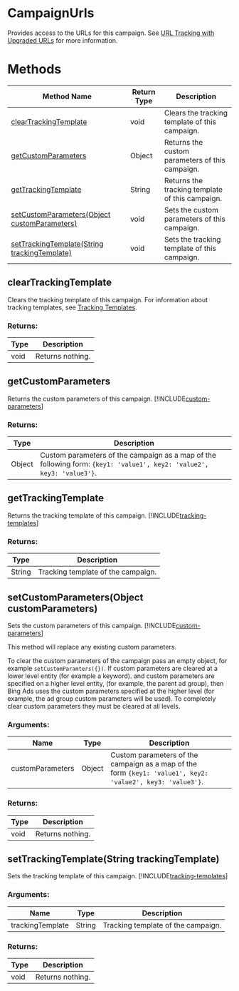 # CampaignUrls
Provides access to the URLs for this campaign. See [URL Tracking with Upgraded URLs](/bingads/guides/url-tracking-upgraded-urls) for more information.
# Methods
|Method Name|Return Type|Description|
|-|-|-
[clearTrackingTemplate](#cleartrackingtemplate)|void|Clears the tracking template of this campaign.
[getCustomParameters](#getcustomparameters)|Object|Returns the custom parameters of this campaign.
[getTrackingTemplate](#gettrackingtemplate)|String|Returns the tracking template of this campaign.
[setCustomParameters(Object customParameters)](#setcustomparameters~object-customparameters~)|void|Sets the custom parameters of this campaign.
[setTrackingTemplate(String trackingTemplate)](#settrackingtemplate~string-trackingtemplate~)|void|Sets the tracking template of this campaign.

## <a name="cleartrackingtemplate"></a>clearTrackingTemplate
Clears the tracking template of this campaign. For information about tracking templates, see [Tracking Templates](/bingads/guides/url-tracking-upgraded-urls#trackingtemplatevalidation).

### Returns:
|Type|Description|
|-|-
void|Returns nothing.

## <a name="getcustomparameters"></a>getCustomParameters
Returns the custom parameters of this campaign.  [!INCLUDE[custom-parameters](../includes/custom-parameters.md)]

### Returns:
|Type|Description|
|-|-
Object|Custom parameters of the campaign as a map of the following form: `{key1: 'value1', key2: 'value2', key3: 'value3'}`.

## <a name="gettrackingtemplate"></a>getTrackingTemplate
Returns the tracking template of this campaign. [!INCLUDE[tracking-templates](../includes/tracking-templates.md)]

### Returns:
|Type|Description|
|-|-
String|Tracking template of the campaign.

## <a name="setcustomparameters~object-customparameters~"></a>setCustomParameters(Object customParameters)
Sets the custom parameters of this campaign. [!INCLUDE[custom-parameters](../includes/custom-parameters.md)]

This method will replace any existing custom parameters.

To clear the custom parameters of the campaign pass an empty object, for example `setCustomParamters({})`.  If custom parameters are cleared at a lower level entity (for example a keyword). and custom parameters are specified on a higher level entity, (for example, the parent ad group), then Bing Ads uses the custom parameters specified at the higher level (for example, the ad group custom parameters will be used).  To completely clear custom parameters they must be cleared at all levels.

### Arguments:
|Name|Type|Description|
|-|-|-
customParameters|Object|Custom parameters of the campaign as a map of the<br /> form <code>{key1: 'value1', key2: 'value2', key3: 'value3'}</code>.
### Returns:
|Type|Description|
|-|-
void|Returns nothing.

## <a name="settrackingtemplate~string-trackingtemplate~"></a>setTrackingTemplate(String trackingTemplate)
Sets the tracking template of this campaign. [!INCLUDE[tracking-templates](../includes/tracking-templates.md)]

### Arguments:
|Name|Type|Description|
|-|-|-
trackingTemplate|String|Tracking template of the campaign.
### Returns:
|Type|Description|
|-|-
void|Returns nothing.

